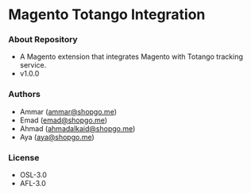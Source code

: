 # Magento Totango Integration #

### About Repository ###

* A Magento extension that integrates Magento with Totango tracking service.
* v1.0.0

### Authors ###

* Ammar (<ammar@shopgo.me>)
* Emad  (<emad@shopgo.me>)
* Ahmad (<ahmadalkaid@shopgo.me>)
* Aya   (<aya@shopgo.me>)

### License ###

* OSL-3.0
* AFL-3.0
